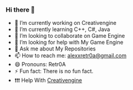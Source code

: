### Hi there 👋

<!--
**Retr0A/Retr0A** is a ✨ _special_ ✨ repository because its `README.md` (this file) appears on your GitHub profile.

Here are some ideas to get you started:

- 🔭 I’m currently working on Creativengine
- 🌱 I’m currently learning C++, C#, Java
- 👯 I’m looking to collaborate on Game Engines
- 🤔 I’m looking for help with My Game Engine
- 💬 Ask me about My Repositories
- 📫 How to reach me: alexxretr0a@gmail.com
- 😄 Pronouns: Retr0A
- ⚡ Fun fact: There is no fun fact.
-->

- 🔭 I’m currently working on Creativengine
- 🌱 I’m currently learning C++, C#, Java
- 👯 I’m looking to collaborate on Game Engine
- 🤔 I’m looking for help with My Game Engine
- 💬 Ask me about My Repositories
- 📫 How to reach me: alexxretr0a@gmail.com
- 😄 Pronouns: Retr0A
- ⚡ Fun fact: There is no fun fact.
- ❗❗❗ Help With [Creativengine](https://github.com/Retr0A/Creativengine)
